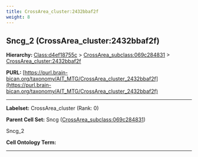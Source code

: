 ```yaml
---
title: CrossArea_cluster:2432bbaf2f
weight: 8
---
```

## Sncg_2 (CrossArea_cluster:2432bbaf2f)
<b>Hierarchy: </b>
[Class:d4ef18755c](../Class_d4ef18755c) >
[CrossArea_subclass:069c284831](../CrossArea_subclass_069c284831) >
[CrossArea_cluster:2432bbaf2f](../CrossArea_cluster_2432bbaf2f)

**PURL:** [https://purl.brain-bican.org/taxonomy/AIT_MTG/CrossArea_cluster_2432bbaf2f](https://purl.brain-bican.org/taxonomy/AIT_MTG/CrossArea_cluster_2432bbaf2f)

---


**Labelset:** CrossArea_cluster (Rank: 0)

**Parent Cell Set:** Sncg ([CrossArea_subclass:069c284831](../CrossArea_subclass_069c284831))

Sncg_2


**Cell Ontology Term:** 

[MARKER GENES.]: #


---

[TRANSFERRED ANNOTATIONS.]: #


[AUTHOR ANNOTATION FIELDS.]: #

